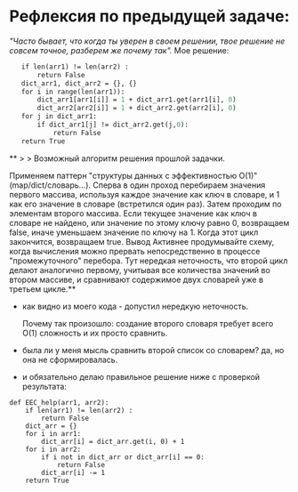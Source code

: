 # Рефлексия по предыдущей задаче:
*"Часто бывает, что когда ты уверен в своем решении, твое решение не совсем точное, разберем же почему так".*
 Мое решение:
 ```def EEC_help(arr1, arr2):
    if len(arr1) != len(arr2) :
        return False
    dict_arr1, dict_arr2 = {}, {}
    for i in range(len(arr1)):
        dict_arr1[arr1[i]] = 1 + dict_arr1.get(arr1[i], 0)
        dict_arr2[arr2[i]] = 1 + dict_arr2.get(arr2[i], 0)
    for j in dict_arr1:
        if dict_arr1[j] != dict_arr2.get(j,0):
            return False
    return True
```
** > > Возможный алгоритм решения прошлой задачки.

Применяем паттерн "структуры данных с эффективностью O(1)" (map/dict/словарь...). Сперва в один проход перебираем значения первого массива, используя каждое значение как ключ в словаре, и 1 как его значение в словаре (встретился один раз).
Затем проходим по элементам второго массива. Если текущее значение как ключ в словаре не найдено, или значение по этому ключу равно 0, возвращаем false, иначе уменьшаем значение по ключу на 1. Когда этот цикл закончится, возвращаем true.
Вывод
Активнее продумывайте схему, когда вычисления можно прервать непосредственно в процессе "промежуточного" перебора. Тут нередкая неточность, что второй цикл делают аналогично первому, учитывая все количества значений во втором массиве, и сравнивают содержимое двух словарей уже в третьем цикле.**

- как видно из моего кода - допустил нередкую неточность. 

  Почему так произошло: создание второго словаря требует всего О(1) сложность и их просто сравнить.

- была ли у меня мысль сравнить второй список со словарем? да, но она не сформировалась.

- и обязательно делаю правильное решение ниже с проверкой результата:

```
def EEC_help(arr1, arr2):
    if len(arr1) != len(arr2) :
        return False
    dict_arr = {}
    for i in arr1:
        dict_arr[i] = dict_arr.get(i, 0) + 1
    for i in arr2:
        if i not in dict_arr or dict_arr[i] == 0:
            return False
        dict_arr[i] -= 1
    return True
    
```
